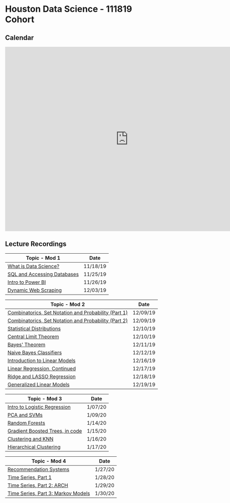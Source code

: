 # Houston Data Science - 111819 Cohort

## Calendar

<iframe src="https://calendar.google.com/calendar/embed?src=flatironschool.com_1cl1mteifodvi3u3hea22n7r1g%40group.calendar.google.com&ctz=America%2FChicago" style="border: 0" width="800" height="600" frameborder="0" scrolling="no"></iframe>

## Lecture Recordings

| Topic - Mod 1                                               | Date     |
| ----------------------------------------------------------- | -------- |
| [What is Data Science?](https://youtu.be/NXfaH2RTTYY)       | 11/18/19 |
| [SQL and Accessing Databases](https://youtu.be/grvXclddclA) | 11/25/19 |
| [Intro to Power BI](https://youtu.be/lHRDNPHMZ1w)           | 11/26/19 |
| [Dynamic Web Scraping](https://youtu.be/j2djlIiGfsQ)        | 12/03/19 |

| Topic - Mod 2                                                                        | Date     |
| ------------------------------------------------------------------------------------ | -------- |
| [Combinatorics, Set Notation and Probability (Part 1)](https://youtu.be/6gDlGM_jH2k) | 12/09/19 |
| [Combinatorics, Set Notation and Probability (Part 2)](https://youtu.be/C0wvSzcpvzE) | 12/09/19 |
| [Statistical Distributions](https://youtu.be/x0XOePv9JeY)                            | 12/10/19 |
| [Central Limit Theorem](https://youtu.be/3fdBsRRi9c0)                                | 12/10/19 |
| [Bayes' Theorem](https://youtu.be/mUH9vteDIBQ)                                       | 12/11/19 |
| [Naive Bayes Classifiers](https://youtu.be/_mtfZFwyZG8)                              | 12/12/19 |
| [Introduction to Linear Models](https://youtu.be/0xPfCYYqlpw)                        | 12/16/19 |
| [Linear Regression, Continued](https://youtu.be/pLBxljUaInY)                         | 12/17/19 |
| [Ridge and LASSO Regression](https://youtu.be/Rm_qYT_IUIQ)                           | 12/18/19 |
| [Generalized Linear Models](https://youtu.be/U1hH4Sh7hJc)                            | 12/19/19 |

| Topic - Mod 3                                                   | Date    |
| --------------------------------------------------------------- | ------- |
| [Intro to Logistic Regression](https://youtu.be/x2UVG2GcbPc)    | 1/07/20 |
| [PCA and SVMs](https://youtu.be/zGM4i2SoM-Y)                    | 1/09/20 |
| [Random Forests](https://youtu.be/ttpcmO7OAtw)                  | 1/14/20 |
| [Gradient Boosted Trees, in code](https://youtu.be/WhPxpLgPh2E) | 1/15/20 |
| [Clustering and KNN](https://youtu.be/zGAvn8Tp6KE)              | 1/16/20 |
| [Hierarchical Clustering](https://youtu.be/bUepXAOUZj8)         | 1/17/20 |

| Topic - Mod 4                                                      | Date    |
| ------------------------------------------------------------------ | ------- |
| [Recommendation Systems](https://youtu.be/BQGKb5uQsO0)             | 1/27/20 | 
| [Time Series, Part 1](https://youtu.be/pxsbAYxOgEk)                | 1/28/20 |
| [Time Series, Part 2: ARCH](https://youtu.be/zLi5CqUGWf8)          | 1/29/20 |
| [Time Series, Part 3: Markov Models](https://youtu.be/JJk4JXozy9Q) | 1/30/20 |
